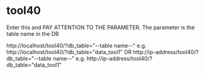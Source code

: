 # tool40

Enter this and PAY ATTENTION TO THE PARAMETER. The parameter is the table name in the DB

http://localhost/tool40/?db_table="--table name--"
e.g. http://localhost/tool40/?db_table="data_tool1"
OR http://ip-address/tool40/?db_table="--table name--"
e.g. http://ip-address/tool40/?db_table="data_tool1"
